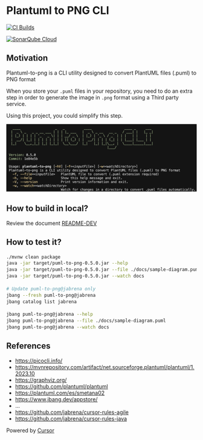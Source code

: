 # Plantuml to PNG CLI

[![CI Builds](https://github.com/jabrena/plantuml-to-png-cli/actions/workflows/maven.yaml/badge.svg)](https://github.com/jabrena/plantuml-to-png-cli/actions/workflows/maven.yaml)

[![SonarQube Cloud](https://sonarcloud.io/images/project_badges/sonarcloud-light.svg)](https://sonarcloud.io/summary/new_code?id=jabrena_plantuml-to-png-mcp)

## Motivation

Plantuml-to-png is a CLI utility designed to convert PlantUML files (.puml) to PNG format

When you store your `.puml` files in your repository, you need to do an extra step in order to generate the image in `.png` format using a Third party service.

Using this project, you could simplify this step.

![](./docs/screenshot.png)

## How to build in local?

Review the document [README-DEV](./README-DEV.md)

## How to test it?

```bash
./mvnw clean package
java -jar target/puml-to-png-0.5.0.jar --help
java -jar target/puml-to-png-0.5.0.jar --file ./docs/sample-diagram.puml
java -jar target/puml-to-png-0.5.0.jar --watch docs

# Update puml-to-png@jabrena only
jbang --fresh puml-to-png@jabrena
jbang catalog list jabrena

jbang puml-to-png@jabrena --help
jbang puml-to-png@jabrena --file ./docs/sample-diagram.puml
jbang puml-to-png@jabrena --watch docs
```

## References
- https://picocli.info/
- https://mvnrepository.com/artifact/net.sourceforge.plantuml/plantuml/1.2023.10
- https://graphviz.org/
- https://github.com/plantuml/plantuml
- https://plantuml.com/es/smetana02
- https://www.jbang.dev/appstore/
- ...
- https://github.com/jabrena/cursor-rules-agile
- https://github.com/jabrena/cursor-rules-java

Powered by [Cursor](https://www.cursor.com/)
